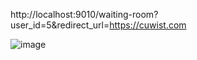 http://localhost:9010/waiting-room?user_id=5&redirect_url=https://cuwist.com



![image](https://github.com/user-attachments/assets/1501c2d6-79d6-4af2-b956-6dc6d2489857)
